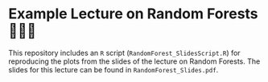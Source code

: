 # Example Lecture on Random Forests 🌳🌲🌳

This repository includes an `R` script (`RandomForest_SlidesScript.R`) for reproducing the plots from the slides of the lecture on Random Forests. The slides for this lecture can be found in `RandomForest_Slides.pdf`.
